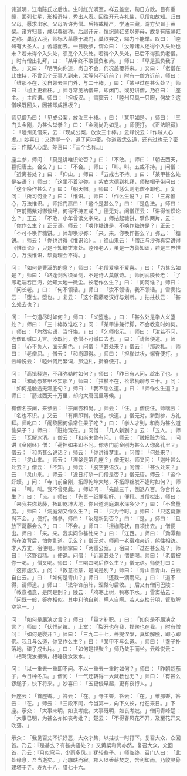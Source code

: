 > 讳道明，江南陈氏之后也。生时红光满室，祥云盖空，旬日方散。目有重瞳，面列七星，形相奇特，秀出人表。因往开元寺礼佛，见僧如故知。归白父母，愿求出家。父母听许为僧。后持戒精严，学通三藏。游方契旨于黄檗。诸方归慕，咸以尊宿称。后居开元，恒织蒲鞋资以养母，故复有陈蒲鞋之称。巢寇入境，师标大草屦于城门，巢欲弃之，竭力不能举。叹曰：​「睦州有大圣人。​」舍城而去。一日晚参，谓众曰：​「汝等诸人还得个入头处也未？若未得个入头处，须觅个入头处。若得个入头处，已后不得孤负老僧。​」时有僧出礼拜，曰：​「某甲终不敢孤负和尚。​」师曰：​「早是孤负我了也。​」又曰：​「明明向你道，尚自不会，何况盖覆将来。​」又曰：​「老僧在此住持，不曾见个无事人到来，汝等何不近前？​」时有一僧方近前，师曰：​「维那不在，汝自领去三门外，与二十棒。​」曰：​「某甲过在甚么处？​」师曰：​「枷上更着枉。​」师寻常见衲僧来，即闭门。或见讲僧，乃召曰：​「座主。​」主应诺。师曰：​「担板汉。​」雪窦云：​「睦州只具一只眼，何故？这僧唤既回头，因甚却成担板？​」

> 师见僧乃曰：​「见成公案，放汝三十棒。​」曰：​「某甲如是。​」师曰：​「三门头金刚，为甚么举拳？​」曰：​「金刚尚乃如是。​」师便打。​《正法眼藏》​：​「睦州见僧来，云：『现成公案，放汝三十棒。』云峰悦云：『作贼人心虚。』妙喜曰：又添得一个，道了问冲密。你道我恁么道，还有过也无？密云：作賊人心虚。妙喜曰：『三个也有。』」

> 座主参，师问：​「莫是讲唯识论否？​」曰：​「不敢。​」师曰：​「朝去西天，暮归唐土。会么？​」曰：​「不会。​」师曰；​「叫。叫。五戒不持。​」问僧：​「近离甚处？​」曰：​「仰山。​」师曰：​「五戒也不持。​」曰：​「某甲甚么处是妄语？​」师曰：​「这里不着沙弥。​」紫衣大德到礼拜，师拈帽子带问曰：​「这个唤作甚么？​」曰：​「朝天帽。​」师曰：​「恁么则老僧不卸也。​」复问：​「所习何业？​」曰：​「惟识。​」师曰：​「作么生说？​」曰：​「三界惟心，万法惟识。​」师指门扇曰：​「这个是甚么？​」曰：​「是色法。​」师曰：​「帘前赐紫对御谈经，何得不持五戒？​」德无对。问僧正云：​「讲得惟识论么？​」正云：​「不敢，小年曾读文字来。​」师拈起糖饼，擘作两片，云：​「你作么生？​」正无语。师云：​「唤作糖饼是，不唤作糖饼是？​」正云：​「不可不唤作糖饼。​」师却唤沙弥：​「来。来。你喚作甚么？​」弥云：​「糖饼。​」师云：​「你也讲得《惟识论》​。​」径山果云：​「僧正与沙弥真实讲得《惟识论》​，只是不知糖饼来处。睦州老人，虽是一方善知识，若是三界惟心，万法惟识，毕竟理会不得。​」

> 问：​「如何是曹溪的的意？​」师曰：​「老僧爱嗔不爱喜。​」曰：​「为甚么如是？​」师曰：​「路逢剑客须呈剑，不是诗人莫献诗。​」师问武陵长老：​「了即毛端吞巨海，始知大地一微尘。长老作么生？​」曰：​「问阿谁？​」师曰：​「问长老。​」曰：​「何不领话。​」师曰：​「汝不领话，我不领话。​」雪窦拈云：​「堕也。堕也。​」复云：​「这个葛藤老汉好与划断。​」拈拄杖云：​「甚么处去也？​」

> 问：​「一句道尽时如何？​」师曰：​「义堕也。​」曰：​「甚么处是学人义堕处？​」师曰：​「三十棒教谁吃？​」问：​「某甲讲兼行脚，不会教意时如何。​」师曰：​「灼然实语，当忏悔。​」曰：​「乞师指示。​」师曰：​「汝若不问，老僧即缄口无言。汝既问，老僧不可缄口去也。​」曰：​「请师便道。​」师曰：​「心不负人，面无惭色。​」问僧：​「甚处来？​」僧云：​「那边札。​」师曰：​「老僧屈。​」僧云：​「和尚即得。​」师曰：​「担枷过状，懈脊便打。​」云峰悦云：​「睦州何用繁词，那边札，擀脊便打。​」

> 问：​「高揖释迦，不拜弥勒时如何？​」师曰：​「昨日有人问，趁出了也。​」曰：​「和尚恐某甲不实那？​」师曰：​「拄杖不在，苕帚柄聊与三十。​」问：​「如何是触途无滞底句？​」师曰：​「我不恁么道。​」曰：​「师作么生道？​」师曰：​「箭过西天十万里，却向大唐国里等候。​」

> 有僧名宗阐，来参云：​「宗阐咨和尚。​」师云：​「住。​」僧便住。师咄云：​「名也不识。​」又云：​「有阐即判。快道。快道。​」僧无对。新到参，方礼拜。师叱曰：​「阇黎因何偷常住果子吃？​」曰：​「学人才到，和尚为甚么道偷果子？​」师曰：​「赃物现在。​」问僧：​「几人新到？​」云：​「五人。​」师云：​「瓦解冰消。​」僧云：​「和尚未曾有问。​」师云：​「贼把赃为验。​」问讲《金刚经》僧：​「荷担如来即不问。你寺门前金刚为甚么入你鼻孔里？​」僧云：​「和尚甚么说话？​」师云：​「你讲得梦里。​」问僧：​「何处来？​」云：​「灵山来。​」师云：​「涅槃是第几座？​」僧无对。师又问：​「迦叶甚么处去？​」僧云：​「不知。​」师云：​「脱空妄语汉。​」问僧：​「甚么处来？​」云：​「灵山来。​」师云：​「近日打杀一门僧是否？​」僧无语。师云：​「这个虾蟆。​」问：​「寺门前金刚，拓即乾坤大地，不拓即丝发不逢时如何？​」师曰：​「叫。叫。我不曾见此。​」师却问：​「先跳三千，倒退八百。你合作么生？​」曰：​「诺。​」师曰：​「先责一纸罪状好。​」便打。其僧拟出，师曰：​「来我共你葛藤，拓即乾坤大地，你且道洞庭湖水深多少？​」曰：​「不曾量度。​」师曰：​「洞庭湖又作么生？​」曰：​「只为今时。​」师曰：​「只这葛藤尚不会。​」便打。僧参，师曰：​「汝是新到否？​」曰：​「是。​」师曰：​「且放下葛藤会么？​」曰：​「不会。​」师曰：​「担枷陈状，自领出去。​」僧便出。师曰：​「来。来。我实问你甚处来？​」曰：​「江西。​」师曰：​「泐潭和尚在汝背后，怕你乱道。见么？​」僧无对。师闻一老宿难亲近，躬往相访。才入方丈，宿便喝。师侧掌曰：​「两重公案。​」宿曰：​「过在甚么处？​」师曰：​「这野狐精。​」便退。问僧：​「近离甚处？​」僧便喝。师曰：​「老僧被你一喝。​」僧又喝。师曰：​「三喝四喝后作么生？​」僧无语。师便打曰：​「这掠虚汉。​」问：​「教意祖意，是同是別？​」师曰：​「青山自青山，白云自白云。​」曰：​「如何是青山？​」师曰：​「还我一滴雨来。​」曰：​「道不得，请师道。​」师曰：​「法华锋前阵，涅槃句后收。​」后又有僧问巴陵：​「教意祖意，是同是别？​」陵云：​「鸡寒上树，鸭寒下水。​」雪窦拈云：​「问既一般，答亦相似。其中利他自利，瞒人自瞒。若人点检分明，管取解空第一。​」

> 问：​「如何是展演之言？​」师曰：​「量才补职。​」曰：​「如何是不展演之言？​」师曰：​「伏惟尚飨。​」上堂：​「裂开也在我，捏聚也在我。​」时有僧问：​「如何是裂开？​」师曰：​「三九二十七，菩提涅槃，真如解脱，即心即佛。我且与么道，你又作么生？​」曰：​「某甲不与么道。​」师曰：​「盏子扑落地，碟子成七片。​」曰：​「如何是捏聚？​」师乃敛手而坐。云峰悦云：​「相骂饶汝接嘴，相唾饶汝泼水。​」

> 问：​「以一重去一重即不问。不以一重去一重时如何？​」师曰：​「昨朝栽茄子，今日种冬瓜。​」僧问：​「一气还转得一大藏教也无？​」师曰：​「有甚么锣缒子，快下将来。​」妙喜曰：​「五更侵早起，更有夜行人。​」

> 升座云：​「首座聻。​」答云：​「在。​」寺主聻，答云：​「在。​」维那聻，答云：​「在。​」师云：​「三段不同，今当第一，向下文长，付在来日。​」下座。示众：​「大事未明，如丧考妣。大事既明，如丧考妣。​」僧问青峰楚：​「大事已明，为甚么亦如丧考妣？​」楚云：​「不得春风花不开，及至花开又吹落。​」

> 示众：​「我见百丈不识好恶，大众才集，以拄杖一时打下。复召大众，众回首。乃云：『是甚么？有甚共语处？』又黄檗和尚亦然，复召大众，众回首，乃云：『月似弯弓，少雨多风。』犹较些子。​」师临终，召门人曰：​「此处缘息，吾当逝矣。​」乃跏趺而寂。郡人以香薪焚之，舍利如雨。乃收灵骨建塔于寺。寿九十八，腊七十六。



